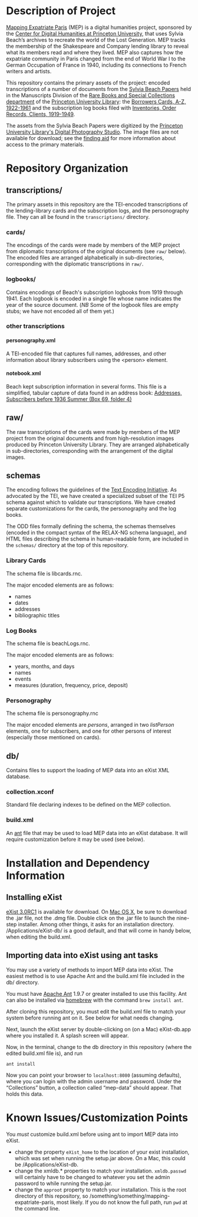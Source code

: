 Description of Project
======================

[Mapping Expatriate Paris](http://mep.princeton.edu/) (MEP) is a digital
humanities project, sponsored by the [Center for Digital Humanities at
Princeton University](http://digitalhumanities.princeton.edu/), that
uses Sylvia Beach’s archives to recreate the world of the Lost
Generation. MEP tracks the membership of the Shakespeare and Company
lending library to reveal what its members read and where they lived.
MEP also captures how the expatriate community in Paris changed from the
end of World War I to the German Occupation of France in 1940, including
its connections to French writers and artists.

This repository contains the primary assets of the project: encoded
transcriptions of a number of documents from the [Sylvia Beach
Papers](http://findingaids.princeton.edu/collections/C0108/) held in the
Manuscripts Division of the [Rare Books and Special Collections
department](http://rbsc.princeton.edu/) of the [Princeton University
Library](http://library.princeton.edu): the [Borrowers Cards, A-Z, 1922-1961](http://findingaids.princeton.edu/collections/C0108/c00584) and the
subscription log books filed with [Inventories, Order Records, Clients, 1919-1949](http://findingaids.princeton.edu/collections/C0108/c02186).

The assets from the Sylvia Beach Papers were digitized by the
[Princeton University Library's Digital Photography Studio](http://library.princeton.edu/division/digital-studio). The
image files are not available for download; see the
[finding aid](http://findingaids.princeton.edu/collections/C0108/) for
more information about access to the primary materials.

Repository Organization
=======================

transcriptions/
---------------

The primary assets in this repository are the TEI-encoded transcriptions
of the lending-library cards and the subscription logs, and the
personography file. They can all be found in the `transcriptions/`
directory.

### cards/

The encodings of the cards were made by members of the MEP project from
diplomatic transcriptions of the original documents (see `raw/` below).
The encoded files are arranged alphabetically in sub-directories,
corresponding with the diplomatic transcriptions in `raw/`.

### logbooks/

Contains encodings of Beach's subscription logbooks from 1919 through
1941. Each logbook is encoded in a single file whose name indicates
the year of the source document. (*NB* Some of the logbook files are
empty stubs; we have not encoded all of them yet.)

### other transcriptions

#### personography.xml

A TEI-encoded file that captures full names, addresses, and other
information about library subscribers using the &lt;person&gt; element.

#### notebook.xml

Beach kept subscription information in several forms. This file is a
simplified, tabular capture of data found in an address book: [Addresses, Subscribers before 1936 Summer (Box 69, folder 4)](http://findingaids.princeton.edu/collections/C0108/c02210)


raw/
----

The raw transcriptions of the cards were made by members of the MEP
project from the original documents and from high-resolution images
produced by Princeton University Library. They are arranged
alphabetically in sub-directories, corresponding with the arrangement of
the digital images.

schemas
-------

The encoding follows the guidelines of the [Text Encoding
Initiative](http://www.tei-c.org). As advocated by the TEI, we have
created a specialized subset of the TEI P5 schema against which to
validate our transcriptions. We have created separate customizations for
the cards, the personography and the log books.

The ODD files formally defining the schema, the schemas themselves
(encoded in the compact syntax of the RELAX-NG schema language), and
HTML files describing the schema in human-readable form, are included in
the `schemas/` directory at the top of this repository.

### Library Cards

The schema file is libcards.rnc.

The major encoded elements are as follows:

-   names
-   dates
-   addresses
-   bibliographic titles

### Log Books

The schema file is beachLogs.rnc.

The major encoded elements are as follows:

-  years, months, and days
-  names
-  events
-  measures (duration, frequency, price, deposit)

### Personography

The schema file is personography.rnc

The major encoded elements are *persons*, arranged in two *listPerson* elements, one for subscribers, and one for other persons of interest (especially those mentioned on cards).

db/
---

Contains files to support the loading of MEP data into an eXist XML
database.

### collection.xconf

Standard file declaring indexes to be defined on the MEP collection.

### build.xml

An [ant](http://ant.apache.org/) file that may be used to load MEP data into an eXist database. It
will require customization before it may be used (see below).

Installation and Dependency Information
=======================================

Installing eXist
----------------

[eXist 3.0RC1](https://bintray.com/existdb/releases/exist/3.0.RC1/view/files#files/)
is available for download. On [Mac OS X](http://www.apple.com/osx/), be sure to download the .jar file, not
the .dmg file. Double click on the .jar file to launch the nine-step installer.
Among other things, it asks for an installation directory.
/Applications/eXist-db/ is a good default, and that will come in handy below,
when editing the build.xml.

Importing data into eXist using ant tasks
-----------------------------------------

You may use a variety of methods to import MEP data into eXist.  The
easiest method is to use Apache Ant and the build.xml file included in
the db/ directory.

You must have [Apache Ant](http://ant.apache.org/) 1.9.7 or greater installed to use this
facility. Ant can also be installed via [homebrew](http://brew.sh) with the command `brew install ant`.

After cloning this repository, you must edit the build.xml file to match your
system before running ant on it. See below for what needs changing.

Next, launch the eXist server by double-clicking on (on a Mac) eXist-db.app
where you installed it. A splash screen will appear. 

Now, in the terminal, change to the db directory in this repository (where the edited build.xml file is), and run

`ant install`

Now you can point your browser to `localhost:8080` (assuming defaults), where
you can login with the admin username and password. Under the “Collections”
button, a collection called “mep-data” should appear. That holds this data.

Known Issues/Customization Points
=================================

You *must* customize build.xml before using ant to import MEP data into eXist.

-   change the property `eXist_home` to the location of your
    exist installation, which was set when running the setup.jar above. On a Mac, this could be /Applications/eXist-db.
-   change the xmldb.\* properties to match your installation. `xmldb.passwd` will certainly have to be changed to whatever you set the admin password to while running the setup.jar.
-   change the `approot` property to match your installation. This is the root directory of this repository, so /something/something/mapping-expatriate-paris, most likely. If you do not know the full path, run `pwd` at the command line.

